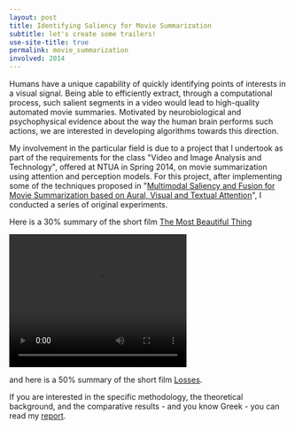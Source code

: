 ```yaml
---
layout: post
title: Identifying Saliency for Movie Summarization
subtitle: let's create some trailers!
use-site-title: true
permalink: movie_summarization
involved: 2014
---
```


Humans have a unique capability of quickly identifying points of interests in a visual signal. Being able to efficiently extract, through a computational process, such salient segments in a video would lead to high-quality automated movie summaries. Motivated by neurobiological and psychophysical evidence about the way the human brain performs such actions, we are interested in developing algorithms towards this direction.

My involvement in the particular field is due to a project that I undertook as part of the requirements for the class "Video and Image Analysis and Technology", offered at NTUA in Spring 2014, on movie summarization using attention and perception models. For this project, after implementing some of the techniques proposed in "[Multimodal Saliency and Fusion for Movie Summarization based on Aural, Visual and Textual Attention](http://dx.doi.org/10.1109/TMM.2013.2267205)", I conducted a series of original experiments.

Here is a 30% summary of the short film [The Most Beautiful Thing](https://www.youtube.com/watch?v=IP8psM4LWXk)

<video width="320" height="240" controls>
  <source src="/work/classes/projects/tmbt_var_3.mp4" type="video/mp4">
  Your browser does not support embedded video.
</video>

and here is a 50% summary of the short film [Losses](https://www.youtube.com/watch?v=BMhXexbDmv8).

If you are interested in the specific methodology, the theoretical background, and the comparative results - and you know Greek - you can read my [report](/work/classes/projects/eksaminiaia_video.pdf).

<!-- last updated: 2018-09-27 -->
